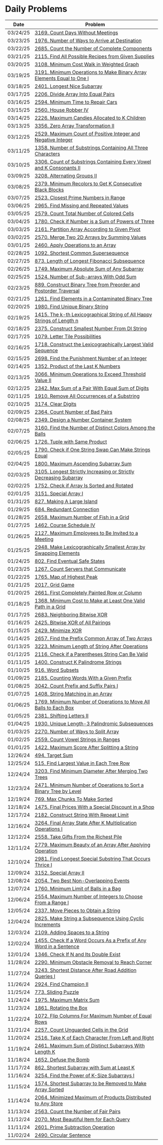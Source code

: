 # Daily Problems

| Date | Problem |
|-----|-----|
| 03/24/25 | [3169. Count Days Without Meetings](Solutions/Python/count_days_without_meetings.py) |
| 03/23/25 | [1976. Number of Ways to Arrive at Destination](Solutions/Python/number_of_ways_to_arrive_at_destination.py) |
| 03/22/25 | [2685. Count the Number of Complete Components](Solutions/Python/count_the_number_of_complete_components.py) |
| 03/21/25 | [2115. Find All Possible Recipes from Given Supplies](Solutions/Python/find_all_possible_recipes_from_given_supplies.py) |
| 03/20/25 | [3108. Minimum Cost Walk in Weighted Graph](Solutions/Python/minimum_cost_walk_in_weighted_graph.py) |
| 03/19/25 | [3191. Minimum Operations to Make Binary Array Elements Equal to One I](Solutions/Python/minimum_operations_to_make_binary_array_elements_equal_to_one_i.py) |
| 03/18/25 | [2401. Longest Nice Subarray](Solutions/Python/longest_nice_subarray.py) |
| 03/17/25 | [2206. Divide Array Into Equal Pairs](Solutions/Python/divide_array_into_equal_pairs.py) |
| 03/16/25 | [2594. Minimum Time to Repair Cars](Solutions/Python/minimum_time_to_repair_cars.py) |
| 03/15/25 | [2560. House Robber IV](Solutions/Python/house_robber_iv.py) |
| 03/14/25 | [2226. Maximum Candies Allocated to K Children](Solutions/Python/maximum_candies_allocated_to_k_children.py) |
| 03/13/25 | [3356. Zero Array Transformation II](Solutions/Python/zero_array_transformation_ii.py) |
| 03/12/25 | [2529. Maximum Count of Positive Integer and Negative Integer](Solutions/Python/maximum_count_of_positive_integer_and_negative_integer.py) |
| 03/11/25 | [1358. Number of Substrings Containing All Three Characters](Solutions/Python/number_of_substrings_containing_all_three_characters.py) |
| 03/10/25 | [3306. Count of Substrings Containing Every Vowel and K Consonants II](Solutions/Python/count_of_substrings_containing_every_vowel_and_k_consonants_ii.py) |
| 03/09/25 | [3208. Alternating Groups II](Solutions/Python/alternating_groups_ii.py) |
| 03/08/25 | [2379. Minimum Recolors to Get K Consecutive Black Blocks](Solutions/Python/minimum_recolors_to_get_k_consecutive_black_blocks.py) |
| 03/07/25 | [2523. Closest Prime Numbers in Range](Solutions/Python/closest_prime_numbers_in_range.py) |
| 03/06/25 | [2965. Find Missing and Repeated Values](Solutions/Python/find_missing_and_repeated_values.py) |
| 03/05/25 | [2579. Count Total Number of Colored Cells](Solutions/Python/count_total_number_of_colored_cells.py) |
| 03/04/25 | [1780. Check if Number is a Sum of Powers of Three](Solutions/Python/check_if_number_is_a_sum_of_powers_of_three.py) |
| 03/03/25 | [2161. Partition Array According to Given Pivot](Solutions/Python/partition_array_according_to_given_pivot.py) |
| 03/02/25 | [2570. Merge Two 2D Arrays by Summing Values](Solutions/Python/merge_two_2d_arrays_by_summing_values.py) |
| 03/01/25 | [2460. Apply Operations to an Array](Solutions/Python/apply_operations_to_an_array.py) |
| 02/28/25 | [1092. Shortest Common Supersequence](Solutions/Python/shortest_common_supersequence.py) |
| 02/27/25 | [873. Length of Longest Fibonacci Subsequence](Solutions/Python/length_of_longest_fibonacci_sequence.py) |
| 02/26/25 | [1749. Maximum Absolute Sum of Any Subarray](Solutions/Python/maximum_absolute_sum_of_any_subarray.py) |
| 02/25/25 | [1524. Number of Sub-arrays With Odd Sum](Solutions/Python/number_of_sub_arrays_with_odd_sum.py) |
| 02/23/25 | [889. Construct Binary Tree from Preorder and Postorder Traversal](Solutions/Python/construct_binary_tree_from_preorder_and_postorder_traversal.py) |
| 02/21/25 | [1261. Find Elements in a Contaminated Binary Tree](Solutions/Python/find_elements_in_a_contaminated_binary_tree.py) |
| 02/20/25 | [1980. Find Unique Binary String](Solutions/Python/find_unique_binary_string.py) |
| 02/19/25 | [1415. The k-th Lexicographical String of All Happy Strings of Length n](Solutions/Python/the_kth_lexicographical_string_of_all_happy_strings_of_length_n.py) |
| 02/18/25 | [2375. Construct Smallest Number From DI String](Solutions/Python/construct_smallest_number_from_di_string.py) |
| 02/17/25 | [1079. Letter Tile Possibilities](Solutions/Python/letter_tile_possibilities.py) |
| 02/16/25 | [1718. Construct the Lexicographically Largest Valid Sequence](Solutions/Python/construct_the_lexicographically_largest_valid_sequence.py) |
| 02/15/25 | [2698. Find the Punishment Number of an Integer](Solutions/Python/find_the_punishment_number_of_an_integer.py) |
| 02/14/25 | [1352. Product of the Last K Numbers](Solutions/Python/product_of_the_last_k_numbers.py) |
| 02/13/25 | [3066. Minimum Operations to Exceed Threshold Value II](Solutions/Python/minimum_operations_to_exceed_threshold_value_ii.py) |
| 02/12/25 | [2342. Max Sum of a Pair With Equal Sum of Digits](Solutions/Python/max_sum_of_a_pair_with_equal_sum_of_digits.py) |
| 02/11/25 | [1910. Remove All Occurrences of a Substring](Solutions/Python/remove_all_occurrences_of_a_substring.py) |
| 02/10/25 | [3174. Clear Digits](Solutions/Python/clear_digits.py) |
| 02/09/25 | [2364. Count Number of Bad Pairs](Solutions/Python/count_number_of_bad_pairs.py) |
| 02/08/25 | [2349. Design a Number Container System](Solutions/Python/design_a_number_container_system.py) |
| 02/07/25 | [3160. Find the Number of Distinct Colors Among the Balls](Solutions/Python/find_the_number_of_distinct_colors_among_the_balls.py) |
| 02/06/25 | [1726. Tuple with Same Product](Solutions/Python/tuple_with_same_product.py) |
| 02/05/25 | [1790. Check if One String Swap Can Make Strings Equal](Solutions/Python/check_if_one_string_swap_can_make_strings_equal.py) |
| 02/04/25 | [1800. Maximum Ascending Subarray Sum](Solutions/Python/maximum_ascending_subarray_sum.py) |
| 02/03/25 | [3105. Longest Strictly Increasing or Strictly Decreasing Subarray](Solutions/Python/longest_strictly_increasing_or_strictly_decreasing_subarray.py) |
| 02/02/25 | [1752. Check if Array Is Sorted and Rotated](Solutions/Python/check_if_array_is_sorted_and_rotated.py) |
| 02/01/25 | [3151. Special Array I](Solutions/Python/special_array_i.py) |
| 01/31/25 | [827. Making A Large Island](Solutions/Python/making_a_large_island.py) |
| 01/29/25 | [684. Redundant Connection](Solutions/Python/redundant_connection.py) |
| 01/28/25 | [2658. Maximum Number of Fish in a Grid](Solutions/Python/maximum_number_of_fish_in_a_grid.py) |
| 01/27/25 | [1462. Course Schedule IV](Solutions/Python/course_schedule_iv.py) |
| 01/26/25 | [2127. Maximum Employees to Be Invited to a Meeting](Solutions/Python/maximum_employees_to_be_invited_to_a_meeting.py) |
| 01/25/25 | [2948. Make Lexicographically Smallest Array by Swapping Elements](Solutions/Python/make_lexicographically_smallest_array_by_swapping_elements.py) |
| 01/24/25 | [802. Find Eventual Safe States](Solutions/Python/find_eventual_safe_states.py) |
| 01/23/25 | [1267. Count Servers that Communicate](Solutions/Python/count_servers_that_communicate.py) |
| 01/22/25 | [1765. Map of Highest Peak](Solutions/Python/map_of_highest_peak.py) |
| 01/21/25 | [2017. Grid Game](Solutions/Python/grid_game.py) |
| 01/20/25 | [2661. First Completely Painted Row or Column](Solutions/Python/first_completely_painted_row_or_column.py) |
| 01/18/25 | [1368. Minimum Cost to Make at Least One Valid Path in a Grid](Solutions/Python/minimum_cost_to_make_at_least_one_valid_path_in_a_grid.py) |
| 01/17/25 | [2683. Neighboring Bitwise XOR](Solutions/Python/neighboring_bitwise_xor.py) |
| 01/16/25 | [2425. Bitwise XOR of All Pairings](Solutions/Python/bitwise_xor_of_all_pairings.py) |
| 01/15/25 | [2429. Minimize XOR](Solutions/Python/minimize_xor.py) |
| 01/14/25 | [2657. Find the Prefix Common Array of Two Arrays](Solutions/Python/find_the_prefix_common_array_of_two_arrays.py) |
| 01/13/25 | [3223. Minimum Length of String After Operations](Solutions/Python/minimum_length_of_string_after_operations.py) |
| 01/12/25 | [2116. Check if a Parentheses String Can Be Valid](Solutions/Python/check_if_a_parentheses_string_can_be_valid.py) |
| 01/11/25 | [1400. Construct K Palindrome Strings](Solutions/Python/construct_k_palindrome_strings.py) |
| 01/10/25 | [916. Word Subsets](Solutions/Python/word_subsets.py) |
| 01/09/25 | [2185. Counting Words With a Given Prefix](Solutions/Python/counting_words_with_a_given_prefix.py) |
| 01/08/25 | [3042. Count Prefix and Suffix Pairs I](Solutions/Python/count_prefix_and_suffix_pairs_i.py) |
| 01/07/25 | [1408. String Matching in an Array](Solutions/Python/string_matching_in_an_array.py) |
| 01/06/25 | [1769. Minimum Number of Operations to Move All Balls to Each Box](Solutions/Python/minimum_number_of_operations_to_move_all_balls_to_each_box.py) |
| 01/05/25 | [2381. Shifting Letters II](Solutions/Python/shifting_letters_ii.py) |
| 01/04/25 | [1930. Unique Length-3 Palindromic Subsequences](Solutions/Python/unique_length_3_palindromic_subsequences.py) |
| 01/03/25 | [2270. Number of Ways to Split Array](Solutions/Python/number_of_ways_to_split_array.py) |
| 01/02/25 | [2559. Count Vowel Strings in Ranges](Solutions/Python/count_vowel_strings_in_ranges.py) |
| 01/01/25 | [1422. Maximum Score After Splitting a String](Solutions/Python/maximum_score_after_splitting_a_string.py) |
| 12/26/24 | [494. Target Sum](Solutions/Python/target_sum.py) |
| 12/25/24 | [515. Find Largest Value in Each Tree Row](Solutions/Python/find_largest_value_in_each_tree_row.py) |
| 12/24/24 | [3203. Find Minimum Diameter After Merging Two Trees](Solutions/Python/find_minimum_diameter_after_merging_two_trees.py) |
| 12/23/24 | [2471. Minimum Number of Operations to Sort a Binary Tree by Level](Solutions/Python/minimum_number_of_operations_to_sort_a_binary_tree_by_level.py) |
| 12/19/24 | [769. Max Chunks To Make Sorted](Solutions/Python/max_chunks_to_make_sorted.py) |
| 12/18/24 | [1475. Final Prices With a Special Discount in a Shop](Solutions/Python/final_prices_with_a_special_discount_in_a_shop.py) |
| 12/17/24 | [2182. Construct String With Repeat Limit](Solutions/Python/construct_string_with_repeat_limit.py) |
| 12/16/24 | [3264. Final Array State After K Multiplication Operations I](Solutions/Python/final_array_state_after_k_multiplication_operations_i.py) |
| 12/12/24 | [2558. Take Gifts From the Richest Pile](Solutions/Python/take_gifts_from_the_richest_pile.py) |
| 12/11/24 | [2779. Maximum Beauty of an Array After Applying Operation](Solutions/Python/maximum_beauty_of_an_array_after_applying_operation.py) |
| 12/10/24 | [2981. Find Longest Special Substring That Occurs Thrice I](Solutions/Python/find_longest_special_substring_that_occurs_thrice_i.py) |
| 12/09/24 | [3152. Special Array II](Solutions/Python/special_array_ii.py) |
| 12/08/24 | [2054. Two Best Non-Overlapping Events](Solutions/Python/two_best_non_overlapping_events.py) |
| 12/07/24 | [1760. Minimum Limit of Balls in a Bag](Solutions/Python/minimum_limit_of_balls_in_a_bag.py) |
| 12/06/24 | [2554. Maximum Number of Integers to Choose From a Range I](Solutions/Python/maximum_number_of_integers_to_choose_from_a_range_i.py) |
| 12/05/24 | [2337. Move Pieces to Obtain a String](Solutions/Python/move_pieces_to_obtain_a_string.py) |
| 12/04/24 | [2825. Make String a Subsequence Using Cyclic Increments](Solutions/Python/make_string_a_subsequence_using_cyclic_increments.py) |
| 12/03/24 | [2109. Adding Spaces to a String](Solutions/Python/adding_spaces_to_a_string.py) |
| 12/02/24 | [1455. Check If a Word Occurs As a Prefix of Any Word in a Sentence](Solutions/Python/check_if_a_word_occurs_as_a_prefix_of_any_word_in_a_sentence.py) |
| 12/01/24 | [1346. Check If N and Its Double Exist](Solutions/Python/check_if_n_and_its_double_exist.py) |
| 11/28/24 | [2290. Minimum Obstacle Removal to Reach Corner](Solutions/Python/minimum_obstacle_removal_to_reach_corner.py) |
| 11/27/24 | [3243. Shortest Distance After Road Addition Queries I](Solutions/Python/shortest_distance_after_road_addition_queries_i.py) |
| 11/26/24 | [2924. Find Champion II](Solutions/Python/find_champion_ii.py) |
| 11/25/24 | [773. Sliding Puzzle](Solutions/Python/sliding_puzzle.py) |
| 11/24/24 | [1975. Maximum Matrix Sum](Solutions/Python/maximum_matrix_sum.py) |
| 11/23/24 | [1861. Rotating the Box](Solutions/Python/rotating_the_box.py) |
| 11/22/24 | [1072. Flip Columns For Maximum Number of Equal Rows](Solutions/Python/flip_columns_for_maximum_number_of_equal_rows.py) |
| 11/21/24 | [2257. Count Unguarded Cells in the Grid](Solutions/Python/count_unguarded_cells_in_the_grid.py) |
| 11/20/24 | [2516. Take K of Each Character From Left and Right](Solutions/Python/take_k_of_each_character_from_left_and_right.py) |
| 11/19/24 | [2461. Maximum Sum of Distinct Subarrays With Length K](Solutions/Python/maximum_sum_of_distinct_subarrays_with_length_k.py) |
| 11/18/24 | [1652. Defuse the Bomb](Solutions/Python/defuse_the_bomb.py) |
| 11/17/24 | [862. Shortest Subarray with Sum at Least K](Solutions/Python/shortest_subarray_with_sum_at_least_k.py) |
| 11/16/24 | [3254. Find the Power of K-Size Subarrays I](Solutions/Python/find_the_power_of_k_size_subarrays_i.py) |
| 11/15/24 | [1574. Shortest Subarray to be Removed to Make Array Sorted](Solutions/Python/shortest_subarray_to_be_removed_to_make_array_sorted.py) |
| 11/14/24 | [2064. Minimized Maximum of Products Distributed to Any Store](Solutions/Python/minimized_maximum_of_products_distributed_to_any_store.py) |
| 11/13/24 | [2563. Count the Number of Fair Pairs](Solutions/Python/count_the_number_of_fair_pairs.py) |
| 11/12/24 | [2070. Most Beautiful Item for Each Query](Solutions/Python/most_beautiful_item_for_each_query.py) |
| 11/11/24 | [2601. Prime Subtraction Operation](Solutions/Python/prime_subtraction_operation.py) |
| 11/02/24 | [2490. Circular Sentence](Solutions/Python/circular_sentence.py) |
